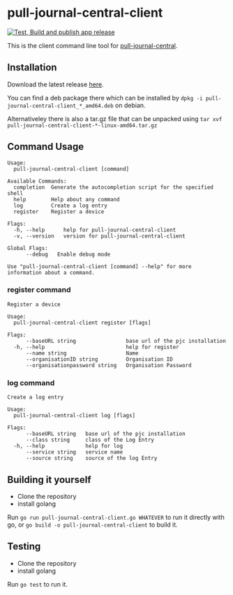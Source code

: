 # pull-journal-central-client
[![Test, Build and publish app release](https://github.com/Apfelwurm/pull-journal-central-client/actions/workflows/test-and-build.yml/badge.svg)](https://github.com/Apfelwurm/pull-journal-central-client/actions/workflows/test-and-build.yml)

This is the client command line tool for [pull-journal-central](https://github.com/Apfelwurm/pull-journal-central).

## Installation

Download the latest release [here](https://github.com/Apfelwurm/pull-journal-central-client/releases/latest).

You can find a deb package there which can be installed by  `dpkg -i pull-journal-central-client_*_amd64.deb` on debian.

Alternativeley there is also a tar.gz file that can be unpacked using `tar xvf pull-journal-central-client-*-linux-amd64.tar.gz`

## Command Usage

```
Usage:
  pull-journal-central-client [command]

Available Commands:
  completion  Generate the autocompletion script for the specified shell
  help        Help about any command
  log         Create a log entry
  register    Register a device

Flags:
  -h, --help      help for pull-journal-central-client
  -v, --version   version for pull-journal-central-client

Global Flags:
      --debug   Enable debug mode

Use "pull-journal-central-client [command] --help" for more information about a command.
```

### register command

```
Register a device

Usage:
  pull-journal-central-client register [flags]

Flags:
      --baseURL string                base url of the pjc installation
  -h, --help                          help for register
      --name string                   Name
      --organisationID string         Organisation ID
      --organisationpassword string   Organisation Password
```


### log command

```
Create a log entry

Usage:
  pull-journal-central-client log [flags]

Flags:
      --baseURL string   base url of the pjc installation
      --class string     class of the Log Entry
  -h, --help             help for log
      --service string   service name
      --source string    source of the log Entry
```


## Building it yourself

* Clone the repository
* install golang

Run `go run pull-journal-central-client.go WHATEVER` to run it directly with go, or `go build -o pull-journal-central-client` to build it.

## Testing

* Clone the repository
* install golang

Run `go test` to run it.

